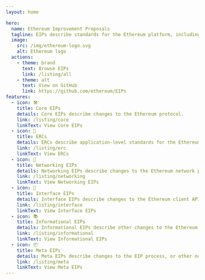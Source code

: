```yaml
---
layout: home

hero:
  name: Ethereum Improvement Proposals
  tagline: EIPs describe standards for the Ethereum platform, including core protocol specifications, client APIs, and contract standards.
  image:
    src: /img/ethereum-logo.svg
    alt: Ethereum logo
  actions:
    - theme: brand
      text: Browse EIPs
      link: /listing/all
    - theme: alt
      text: View on GitHub
      link: https://github.com/ethereum/EIPs
features:
  - icon: 🛠️
    title: Core EIPs
    details: Core EIPs describe changes to the Ethereum protocol.
    link: /listing/core
    linkText: View Core EIPs
  - icon: 📝
    title: ERCs
    details: ERCs describe application-level standards for the Ethereum ecosystem.
    link: /listing/erc
    linkText: View ERCs
  - icon: 📡
    title: Networking EIPs
    details: Networking EIPs describe changes to the Ethereum network protocol.
    link: /listing/networking
    linkText: View Networking EIPs
  - icon: 📱
    title: Interface EIPs
    details: Interface EIPs describe changes to the Ethereum client API.
    link: /listing/interface
    linkText: View Interface EIPs
  - icon: 📚
    title: Informational EIPs
    details: Informational EIPs describe other changes to the Ethereum ecosystem.
    link: /listing/informational
    linkText: View Informational EIPs
  - icon: 📦
    title: Meta EIPs
    details: Meta EIPs describe changes to the EIP process, or other non-optional changes.
    link: /listing/meta
    linkText: View Meta EIPs
---
```

